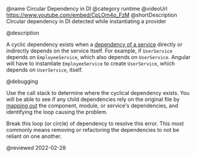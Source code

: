 @name Circular Dependency in DI
@category runtime
@videoUrl https://www.youtube.com/embed/CpLOm4o_FzM
@shortDescription Circular dependency in DI detected while instantiating a provider

@description

A cyclic dependency exists when a [dependency of a service](guide/hierarchical-dependency-injection) directly or indirectly depends on the service itself.
For example, if `UserService` depends on `EmployeeService`, which also depends on `UserService`.
Angular will have to instantiate `EmployeeService` to create `UserService`, which depends on `UserService`, itself.

@debugging

Use the call stack to determine where the cyclical dependency exists.
You will be able to see if any child dependencies rely on the original file by [mapping out](guide/dependency-injection-in-action) the component, module, or service's dependencies, and identifying the loop causing the problem.

Break this loop \(or circle\) of dependency to resolve this error.
This most commonly means removing or refactoring the dependencies to not be reliant on one another.

<!-- links -->

<!-- external links -->

<!-- end links -->

@reviewed 2022-02-28
